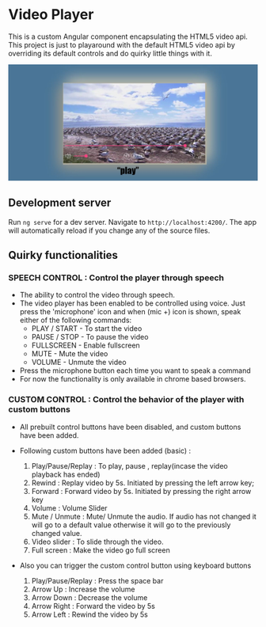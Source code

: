 # Video Player

This is a custom Angular component encapsulating the HTML5 video api. This project is just to playaround with the default HTML5 video api by overriding its default controls and do quirky little things with it.

![](snapshot_custom_player.JPG)

## Development server

Run `ng serve` for a dev server. Navigate to `http://localhost:4200/`. The app will automatically reload if you change any of the source files.
    

## Quirky functionalities 

### SPEECH CONTROL : Control the player through speech 
- The ability to control the video through speech.
- The video player has been enabled to be controlled using voice. Just press the 'microphone' icon and when (mic +) icon is shown, speak either of the following commands:
    - PLAY / START - To start the video
    - PAUSE / STOP - To pause the video
    - FULLSCREEN - Enable fullscreen
    - MUTE - Mute the video
    - VOLUME - Unmute the video
- Press the microphone button each time you want to speak a command
- For now the functionality is only available in chrome based browsers.

### CUSTOM CONTROL : Control the behavior of the player with custom buttons

- All prebuilt control buttons have been disabled, and custom buttons have been added. 
    
- Following custom buttons have been added (basic) :

	1.  Play/Pause/Replay : To play, pause , replay(incase the video playback has ended)
	2.  Rewind : Replay video by 5s. Initiated by pressing the left arrow key;
	3.  Forward : Forward video by 5s. Initiated by pressing the right arrow key
	4.  Volume : Volume Slider
	5.  Mute / Unmute : Mute/ Unmute the audio. If audio has not changed it will go to a default value otherwise it will go to the previously changed value.
	6.  Video slider : To slide through the video.
	7.  Full screen : Make the video go full screen

- Also you can trigger the custom control button using keyboard buttons

	1.  Play/Pause/Replay : Press the space bar
	2.  Arrow Up : Increase the volume
	3.  Arrow Down : Decrease the volume
	4.  Arrow Right : Forward the video by 5s
	5.  Arrow Left : Rewind the video by 5s


